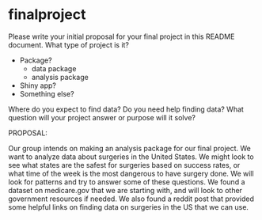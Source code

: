 # finalproject

Please write your initial proposal for your final project in this README document. What type of project is it? 

- Package?
    - data package
    - analysis package
- Shiny app? 
- Something else?

Where do you expect to find data? Do you need help finding data? What question will your project answer or purpose will it solve?


PROPOSAL:

   Our group intends on making an analysis package for our final project. We want to analyze data about surgeries in the United States. We might look to see what states are the safest for surgeries based on success rates, or what time of the week is the most dangerous to have surgery done. We will look for patterns and try to answer some of these questions. We found a dataset on medicare.gov that we are starting with, and will look to other government resources if needed. We also found a reddit post that provided some helpful links on finding data on surgeries in the US that we can use.
